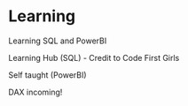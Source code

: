 # Learning
Learning SQL and PowerBI

Learning Hub (SQL) - Credit to Code First Girls 

Self taught (PowerBI) 

DAX incoming!
